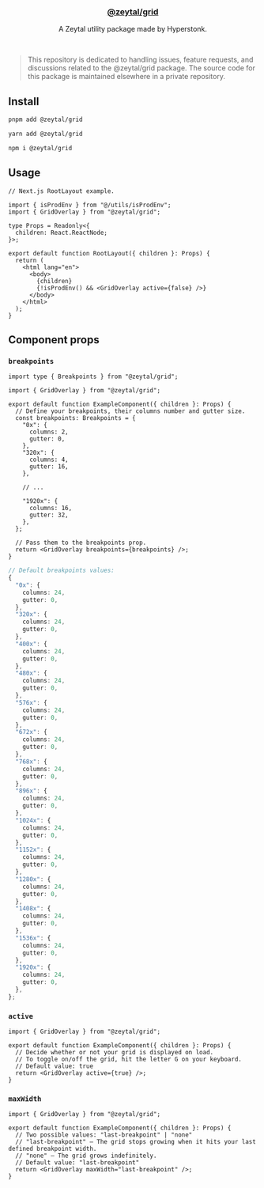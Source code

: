 <p align="center">
  <a href="https://www.npmjs.com/package/@zeytal/grid">
    <h3 align="center">@zeytal/grid</h3>
  </a>
</p>

<p align="center">
  A Zeytal utility package made by Hyperstonk.
</p>
<br/>

> This repository is dedicated to handling issues, feature requests, and discussions related to the @zeytal/grid package. The source code for this package is maintained elsewhere in a private repository.

## Install

```sh
pnpm add @zeytal/grid

yarn add @zeytal/grid

npm i @zeytal/grid
```

## Usage

```tsx
// Next.js RootLayout example.

import { isProdEnv } from "@/utils/isProdEnv";
import { GridOverlay } from "@zeytal/grid";

type Props = Readonly<{
  children: React.ReactNode;
}>;

export default function RootLayout({ children }: Props) {
  return (
    <html lang="en">
      <body>
        {children}
        {!isProdEnv() && <GridOverlay active={false} />}
      </body>
    </html>
  );
}
```

## Component props

### `breakpoints`

```tsx
import type { Breakpoints } from "@zeytal/grid";

import { GridOverlay } from "@zeytal/grid";

export default function ExampleComponent({ children }: Props) {
  // Define your breakpoints, their columns number and gutter size.
  const breakpoints: Breakpoints = {
    "0x": {
      columns: 2,
      gutter: 0,
    },
    "320x": {
      columns: 4,
      gutter: 16,
    },

    // ...

    "1920x": {
      columns: 16,
      gutter: 32,
    },
  };

  // Pass them to the breakpoints prop.
  return <GridOverlay breakpoints={breakpoints} />;
}
```

```ts
// Default breakpoints values:
{
  "0x": {
    columns: 24,
    gutter: 0,
  },
  "320x": {
    columns: 24,
    gutter: 0,
  },
  "400x": {
    columns: 24,
    gutter: 0,
  },
  "480x": {
    columns: 24,
    gutter: 0,
  },
  "576x": {
    columns: 24,
    gutter: 0,
  },
  "672x": {
    columns: 24,
    gutter: 0,
  },
  "768x": {
    columns: 24,
    gutter: 0,
  },
  "896x": {
    columns: 24,
    gutter: 0,
  },
  "1024x": {
    columns: 24,
    gutter: 0,
  },
  "1152x": {
    columns: 24,
    gutter: 0,
  },
  "1280x": {
    columns: 24,
    gutter: 0,
  },
  "1408x": {
    columns: 24,
    gutter: 0,
  },
  "1536x": {
    columns: 24,
    gutter: 0,
  },
  "1920x": {
    columns: 24,
    gutter: 0,
  },
};
```

### `active`

```tsx
import { GridOverlay } from "@zeytal/grid";

export default function ExampleComponent({ children }: Props) {
  // Decide whether or not your grid is displayed on load.
  // To toggle on/off the grid, hit the letter G on your keyboard.
  // Default value: true
  return <GridOverlay active={true} />;
}
```

### `maxWidth`

```tsx
import { GridOverlay } from "@zeytal/grid";

export default function ExampleComponent({ children }: Props) {
  // Two possible values: "last-breakpoint" | "none"
  // "last-breakpoint" — The grid stops growing when it hits your last defined breakpoint width.
  // "none" — The grid grows indefinitely.
  // Default value: "last-breakpoint"
  return <GridOverlay maxWidth="last-breakpoint" />;
}
```
